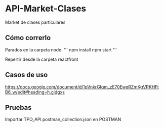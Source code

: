 # API-Market-Clases
Market de clases particulares

## Cómo correrlo

Parados en la carpeta node:
'''
npm install
npm start
'''

Repertir desde la carpeta reactfront

## Casos de uso

https://docs.google.com/document/d/1pVnkrGIqm_zE70EweRZmKgVPKHFtB6_w/edit#heading=h.gjdgxs

## Pruebas

Importar TPO_API.postman_collection.json en POSTMAN
